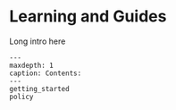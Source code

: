 # Learning and Guides

Long intro here

```{toctree}
---
maxdepth: 1
caption: Contents:
---
getting_started
policy
```